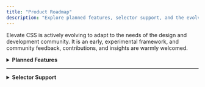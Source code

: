 ```yaml
---
title: "Product Roadmap"
description: "Explore planned features, selector support, and the evolving nature of Elevate CSS."
---
```


Elevate CSS is actively evolving to adapt to the needs of the design and development community. It is an early, experimental framework, and community feedback, contributions, and insights are warmly welcomed.

<details>
<summary><strong>Planned Features</strong></summary>

- Static analysis and compile-time guarantees  
- IDE integration for syntax highlighting and autocomplete (potentially via LSP)  
- Child selector support  
- Expanded grid support with expressive syntax  
- Container query support  
- Logical property support for internationalization  
- Accessibility-focused utilities (e.g., `hidden:visually`, ARIA helpers)  
- Advanced selector composition (sibling selectors, combinators, pseudo-classes)  
- Open to community suggestions!

</details>

---

<details>
<summary><strong>Selector Support</strong></summary>

| **Selector Type**              | **Examples**                                   | **Description**                                                             | **Support** |
|--------------------------------|-----------------------------------------------|-----------------------------------------------------------------------------|------------|
| **State Selectors**            | `:hover`, `:focus`, `:active`, `:visited`     | Styles elements based on user interactions.                                 | ✅          |
|                                | `:disabled`                                   | Applies styles to disabled elements.                                        | ✅          |
| **Structural Pseudo-classes**  | `:first-child`, `:last-child`, `:only-child`  | Targets elements based on their structural position within the DOM.         | ✅          |
|                                | `:empty`                                      | Matches elements with no children or content.                               | ✅          |
|                                | `:nth-child(n)`, `:nth-of-type(n)`            | Targets elements based on their position among siblings.                    | ❌          |
|                                | `:has()`                                      | Matches parents that contain specific children.                             | ❌          |
| **Form and Input States**      | `:checked`, `:required`, `:optional`          | Targets form inputs based on validation or attribute states.                | ✅          |
|                                | `:valid`, `:invalid`                          | Applies styles to valid or invalid form fields.                             | ✅          |
|                                | `:in-range`, `:out-of-range`                  | Matches inputs within or outside a specified range.                         | ✅          |
| **Pseudo-elements**            | `::before`, `::after`                         | Inserts content before or after an element's content.                       | ✅          |
|                                | `::first-letter`, `::first-line`              | Styles the first letter or line of an element's content.                    | ✅          |
|                                | `::placeholder`, `::selection`                | Applies styles to placeholder or selected text.                             | ✅          |
| **Attribute Selectors**        | `[attr=value]`, `[attr^=value]`               | Matches elements based on attribute values (exact, prefix, suffix).         | ❌          |
|                                | `[attr*=value]`, `[attr~=value]`              | Matches elements where the attribute contains or is in a space-separated list. | ❌       |
| **Combinators**                | `>`, `+`, `~`                                 | Matches elements based on parent-child or sibling relationships.            | ❌          |
| **Group Selectors**            | `:is()`, `:where()`                           | Matches elements using a list of selectors.                                 | ❌          |
| **Target and Logical States**  | `:target`                                     | Styles elements based on URL fragment targeting (e.g. `#section`).          | ❌          |
|                                | `:lang()`, `:dir()`                           | Matches elements based on language or text direction.                       | ❌          |
| **Universal Selectors**        | `*`                                           | Matches all elements.                                                       | ❌          |
| **Type Selectors**             | `div`, `p`, `span`                            | Matches all elements of a specific type.                                    | ❌          |
| **ID Selectors**               | `#id`                                         | Matches elements with a specific id.                                        | ❌          |
| **Class Selectors**            | `.class`                                      | Matches elements with a specific class.                                     | ❌          |
| **Descendant Selectors**       | `ancestor descendant`                         | Matches elements nested within an ancestor.                                 | ❌          |
| **Negation Selectors**         | `:not(selector)`                              | Matches elements that do not match a given selector.                        | ❌          |

</details>
